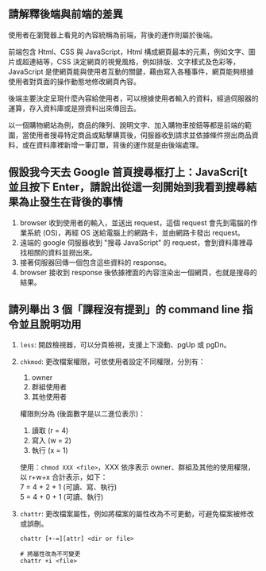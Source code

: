 ## 請解釋後端與前端的差異

使用者在瀏覽器上看見的內容統稱為前端，背後的運作則屬於後端。

前端包含 Html、CSS 與 JavaScript，Html 構成網頁最本的元素，例如文字、圖片或超連結等，CSS 決定網頁的視覺風格，例如排版、文字樣式及色彩等，JavaScript 是使網頁能與使用者互動的關鍵，藉由寫入各種事件，網頁能夠根據使用者對頁面的操作動態地修改網頁內容。

後端主要決定呈現什麼內容給使用者，可以根據使用者輸入的資料，經過伺服器的運算，存入資料庫或是撈資料出來傳回去。

以一個購物網站為例，商品的陳列、說明文字、加入購物車按鈕等都是前端的範圍，當使用者搜尋特定商品或點擊購買後，伺服器收到請求並依據條件撈出商品資料，或在資料庫裡新增一筆訂單，背後的運作就是由後端處理。

## 假設我今天去 Google 首頁搜尋框打上：JavaScri[t 並且按下 Enter，請說出從這一刻開始到我看到搜尋結果為止發生在背後的事情

1. browser 收到使用者的輸入，並送出 request，這個 request 會先到電腦的作業系統 (OS)，再經 OS 送給電腦上的網路卡，並由網路卡發出 request。
2. 遠端的 google 伺服器收到 "搜尋 JavaScript" 的 request，會到資料庫裡尋找相關的資料並撈出來。
3. 接著伺服器回傳一個包含這些資料的 response。
4. browser 接收到 response 後依據裡面的內容渲染出一個網頁，也就是搜尋的結果。

## 請列舉出 3 個「課程沒有提到」的 command line 指令並且說明功用

1. `less`: 開啟檢視器，可以分頁檢視，支援上下滾動、pgUp 或 pgDn。

2. `chkmod`: 更改檔案權限，可依使用者設定不同權限，分別有：
    1. owner
    2. 群組使用者
    3. 其他使用者

    權限則分為 (後面數字是以二進位表示)：
    1. 讀取 (r = 4)
    2. 寫入 (w = 2)
    3. 執行 (x = 1)

    使用：`chmod XXX <file>`，XXX 依序表示 owner、群組及其他的使用權限，以 r+w+x 合計表示，如下：  
    7 = 4 + 2 + 1 (可讀、寫、執行)  
    5 = 4 + 0 + 1 (可讀、執行)

3. `chattr`: 更改檔案屬性，例如將檔案的屬性改為不可更動，可避免檔案被修改或誤刪。

    ```bash=
    chattr [+-=][attr] <dir or file>

    # 將屬性改為不可變更
    chattr +i <file>
    ```
